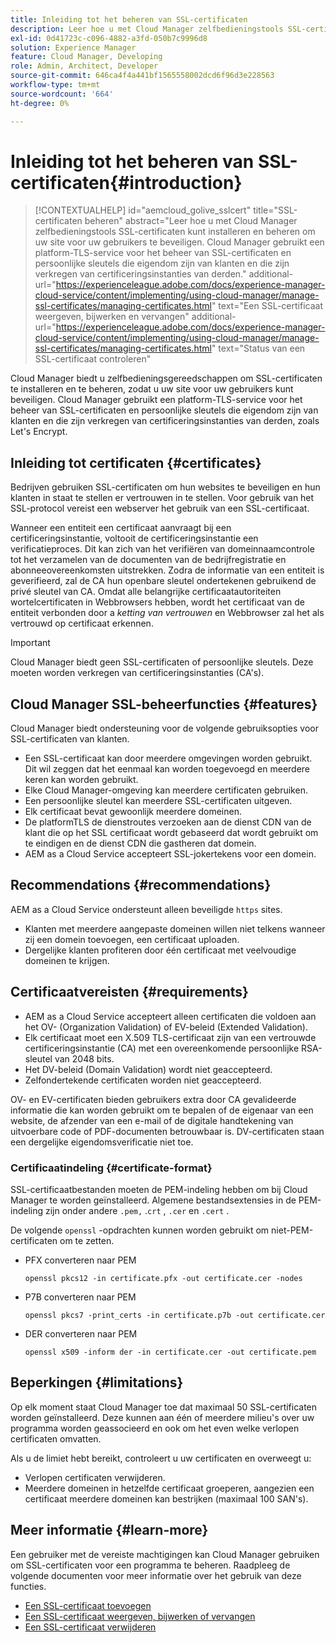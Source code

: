 ```yaml
---
title: Inleiding tot het beheren van SSL-certificaten
description: Leer hoe u met Cloud Manager zelfbedieningstools SSL-certificaten kunt installeren.
exl-id: 0d41723c-c096-4882-a3fd-050b7c9996d8
solution: Experience Manager
feature: Cloud Manager, Developing
role: Admin, Architect, Developer
source-git-commit: 646ca4f4a441bf1565558002dcd6f96d3e228563
workflow-type: tm+mt
source-wordcount: '664'
ht-degree: 0%

---
```



# Inleiding tot het beheren van SSL-certificaten{#introduction}

>[!CONTEXTUALHELP]
>id="aemcloud_golive_sslcert"
>title="SSL-certificaten beheren"
>abstract="Leer hoe u met Cloud Manager zelfbedieningstools SSL-certificaten kunt installeren en beheren om uw site voor uw gebruikers te beveiligen. Cloud Manager gebruikt een platform-TLS-service voor het beheer van SSL-certificaten en persoonlijke sleutels die eigendom zijn van klanten en die zijn verkregen van certificeringsinstanties van derden."
>additional-url="https://experienceleague.adobe.com/docs/experience-manager-cloud-service/content/implementing/using-cloud-manager/manage-ssl-certificates/managing-certificates.html" text="Een SSL-certificaat weergeven, bijwerken en vervangen"
>additional-url="https://experienceleague.adobe.com/docs/experience-manager-cloud-service/content/implementing/using-cloud-manager/manage-ssl-certificates/managing-certificates.html" text="Status van een SSL-certificaat controleren"

Cloud Manager biedt u zelfbedieningsgereedschappen om SSL-certificaten te installeren en te beheren, zodat u uw site voor uw gebruikers kunt beveiligen. Cloud Manager gebruikt een platform-TLS-service voor het beheer van SSL-certificaten en persoonlijke sleutels die eigendom zijn van klanten en die zijn verkregen van certificeringsinstanties van derden, zoals Let&#39;s Encrypt.

## Inleiding tot certificaten {#certificates}

Bedrijven gebruiken SSL-certificaten om hun websites te beveiligen en hun klanten in staat te stellen er vertrouwen in te stellen. Voor gebruik van het SSL-protocol vereist een webserver het gebruik van een SSL-certificaat.

Wanneer een entiteit een certificaat aanvraagt bij een certificeringsinstantie, voltooit de certificeringsinstantie een verificatieproces. Dit kan zich van het verifiëren van domeinnaamcontrole tot het verzamelen van de documenten van de bedrijfregistratie en abonneeovereenkomsten uitstrekken. Zodra de informatie van een entiteit is geverifieerd, zal de CA hun openbare sleutel ondertekenen gebruikend de privé sleutel van CA. Omdat alle belangrijke certificaatautoriteiten wortelcertificaten in Webbrowsers hebben, wordt het certificaat van de entiteit verbonden door a *ketting van vertrouwen* en Webbrowser zal het als vertrouwd op certificaat erkennen.

>[!IMPORTANT]
>
>Cloud Manager biedt geen SSL-certificaten of persoonlijke sleutels. Deze moeten worden verkregen van certificeringsinstanties (CA&#39;s).

## Cloud Manager SSL-beheerfuncties {#features}

Cloud Manager biedt ondersteuning voor de volgende gebruiksopties voor SSL-certificaten van klanten.

* Een SSL-certificaat kan door meerdere omgevingen worden gebruikt. Dit wil zeggen dat het eenmaal kan worden toegevoegd en meerdere keren kan worden gebruikt.
* Elke Cloud Manager-omgeving kan meerdere certificaten gebruiken.
* Een persoonlijke sleutel kan meerdere SSL-certificaten uitgeven.
* Elk certificaat bevat gewoonlijk meerdere domeinen.
* De platformTLS de dienstroutes verzoeken aan de dienst CDN van de klant die op het SSL certificaat wordt gebaseerd dat wordt gebruikt om te eindigen en de dienst CDN die gastheren dat domein.
* AEM as a Cloud Service accepteert SSL-jokertekens voor een domein.

## Recommendations {#recommendations}

AEM as a Cloud Service ondersteunt alleen beveiligde `https` sites.

* Klanten met meerdere aangepaste domeinen willen niet telkens wanneer zij een domein toevoegen, een certificaat uploaden.
* Dergelijke klanten profiteren door één certificaat met veelvoudige domeinen te krijgen.

## Certificaatvereisten {#requirements}

* AEM as a Cloud Service accepteert alleen certificaten die voldoen aan het OV- (Organization Validation) of EV-beleid (Extended Validation).
* Elk certificaat moet een X.509 TLS-certificaat zijn van een vertrouwde certificeringsinstantie (CA) met een overeenkomende persoonlijke RSA-sleutel van 2048 bits.
* Het DV-beleid (Domain Validation) wordt niet geaccepteerd.
* Zelfondertekende certificaten worden niet geaccepteerd.

OV- en EV-certificaten bieden gebruikers extra door CA gevalideerde informatie die kan worden gebruikt om te bepalen of de eigenaar van een website, de afzender van een e-mail of de digitale handtekening van uitvoerbare code of PDF-documenten betrouwbaar is. DV-certificaten staan een dergelijke eigendomsverificatie niet toe.

### Certificaatindeling {#certificate-format}

SSL-certificaatbestanden moeten de PEM-indeling hebben om bij Cloud Manager te worden geïnstalleerd. Algemene bestandsextensies in de PEM-indeling zijn onder andere `.pem,` .`crt` , `.cer` en `.cert` .

De volgende `openssl` -opdrachten kunnen worden gebruikt om niet-PEM-certificaten om te zetten.

* PFX converteren naar PEM

  ```shell
  openssl pkcs12 -in certificate.pfx -out certificate.cer -nodes
  ```

* P7B converteren naar PEM

  ```shell
  openssl pkcs7 -print_certs -in certificate.p7b -out certificate.cer
  ```

* DER converteren naar PEM

  ```shell
  openssl x509 -inform der -in certificate.cer -out certificate.pem
  ```

## Beperkingen {#limitations}

Op elk moment staat Cloud Manager toe dat maximaal 50 SSL-certificaten worden geïnstalleerd. Deze kunnen aan één of meerdere milieu&#39;s over uw programma worden geassocieerd en ook om het even welke verlopen certificaten omvatten.

Als u de limiet hebt bereikt, controleert u uw certificaten en overweegt u:

* Verlopen certificaten verwijderen.
* Meerdere domeinen in hetzelfde certificaat groeperen, aangezien een certificaat meerdere domeinen kan bestrijken (maximaal 100 SAN&#39;s).

## Meer informatie {#learn-more}

Een gebruiker met de vereiste machtigingen kan Cloud Manager gebruiken om SSL-certificaten voor een programma te beheren. Raadpleeg de volgende documenten voor meer informatie over het gebruik van deze functies.

* [Een SSL-certificaat toevoegen](/help/implementing/cloud-manager/managing-ssl-certifications/add-ssl-certificate.md)
* [Een SSL-certificaat weergeven, bijwerken of vervangen](/help/implementing/cloud-manager/managing-ssl-certifications/managing-certificates.md)
* [Een SSL-certificaat verwijderen](/help/implementing/cloud-manager/managing-ssl-certifications/managing-certificates.md)
